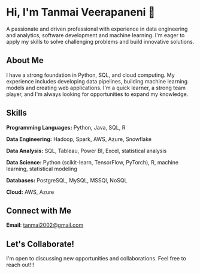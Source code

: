 # Hi, I'm Tanmai Veerapaneni 👋

A passionate and driven professional with experience in data engineering and analytics, software development and machine learning. I'm eager to apply my skills to solve challenging problems and build innovative solutions.

## About Me

I have a strong foundation in Python, SQL, and cloud computing. My experience includes developing data pipelines,  building machine learning models and creating web applications. I'm a quick learner, a strong team player, and I'm always looking for opportunities to expand my knowledge.

## Skills

**Programming Languages:** Python, Java, SQL, R

**Data Engineering:** Hadoop, Spark, AWS, Azure, Snowflake

**Data Analysis:** SQL, Tableau, Power BI, Excel, statistical analysis

**Data Science:** Python (scikit-learn, TensorFlow, PyTorch), R, machine learning, statistical modeling

**Databases:** PostgreSQL, MySQL, MSSQl, NoSQL

**Cloud:** AWS, Azure

## Connect with Me

**Email**: tanmai2002@gmail.com

## Let's Collaborate!

I'm open to discussing new opportunities and collaborations. Feel free to reach out!!!
  


